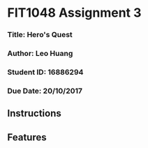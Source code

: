 # FIT1048 Assignment 3
### Title: Hero's Quest
### Author: Leo Huang
### Student ID: 16886294
### Due Date: 20/10/2017

## Instructions

## Features